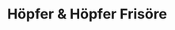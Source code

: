 ---
title: "Höpfer & Höpfer Frisöre"
url: /kempten-allgaeu/hoepfer-und-hoepfer-frisoere/
shop: Friseur
---